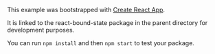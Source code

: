 This example was bootstrapped with [Create React App](https://github.com/facebook/create-react-app).

It is linked to the react-bound-state package in the parent directory for development purposes.

You can run `npm install` and then `npm start` to test your package.
